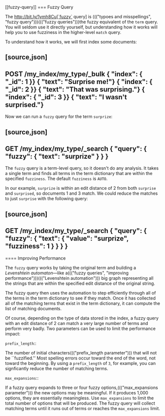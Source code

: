 [[fuzzy-query]]
=== Fuzzy Query

The http://bit.ly/1ymh8Cu[`fuzzy` query] is ((("typoes and misspellings", "fuzzy query")))((("fuzzy queries")))the fuzzy equivalent of
the `term` query. You will seldom use it directly yourself, but understanding
how it works will help you to use fuzziness in the higher-level `match` query.

To understand how it works, we will first index some documents:

[source,json]
-----------------------------------
POST /my_index/my_type/_bulk
{ "index": { "_id": 1 }}
{ "text": "Surprise me!"}
{ "index": { "_id": 2 }}
{ "text": "That was surprising."}
{ "index": { "_id": 3 }}
{ "text": "I wasn't surprised."}
-----------------------------------

Now we can run a `fuzzy` query for the term `surprize`:

[source,json]
-----------------------------------
GET /my_index/my_type/_search
{
  "query": {
    "fuzzy": {
      "text": "surprize"
    }
  }
}
-----------------------------------

The `fuzzy` query is a term-level query, so it doesn't do any analysis.  It
takes a single term and finds all terms in the term dictionary that are
within the specified `fuzziness`. The default `fuzziness` is `AUTO`.

In our example, `surprize` is within an edit distance of 2 from both
`surprise` and `surprised`, so documents 1 and 3 match. We could reduce the
matches to just `surprise` with the following query:

[source,json]
-----------------------------------
GET /my_index/my_type/_search
{
  "query": {
    "fuzzy": {
      "text": {
        "value": "surprize",
        "fuzziness": 1
      }
    }
  }
}
-----------------------------------

==== Improving Performance

The `fuzzy` query works by taking the original term and building a
_Levenshtein automaton_&#x2014;like a((("fuzzy queries", "improving performance")))((("Levenshtein automation"))) big graph representing all the strings
that are within the specified edit distance of the original string.

The fuzzy query then uses the automation to step efficiently through all of the terms
in the term dictionary to see if they match.  Once it has collected all of the
matching terms that exist in the term dictionary, it can compute the list of
matching documents.

Of course, depending on the type of data stored in the index, a fuzzy query
with an edit distance of 2 can match a very large number of terms and
perform very badly. Two parameters can be used to limit the
performance impact:

`prefix_length`::

The number of initial characters((("prefix_length parameter"))) that will not be ``fuzzified.''  Most
spelling errors occur toward the end of the word, not toward the beginning.
By using a `prefix_length` of `3`, for example, you can signficantly reduce
the number of matching terms.

`max_expansions`::

If a fuzzy query expands to three or four fuzzy options,((("max_expansions parameter"))) the new options may be
meaningful.  If it produces 1,000 options, they are essentially
meaningless.  Use `max_expansions` to limit the total number of options that
will be produced. The fuzzy query will collect matching terms until it
runs out of terms or reaches the `max_expansions` limit.

